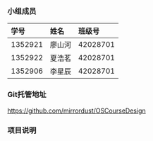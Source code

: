 ### 小组成员
| 学号     | 姓名   | 班级号 |
| :------  | :----  | :----- |
| 1352921  | 廖山河 |42028701|
| 1352922  | 夏浩茗 |42028701|
| 1352906  | 李星辰 |42028701|


### Git托管地址
https://github.com/mirrordust/OSCourseDesign

### 项目说明
